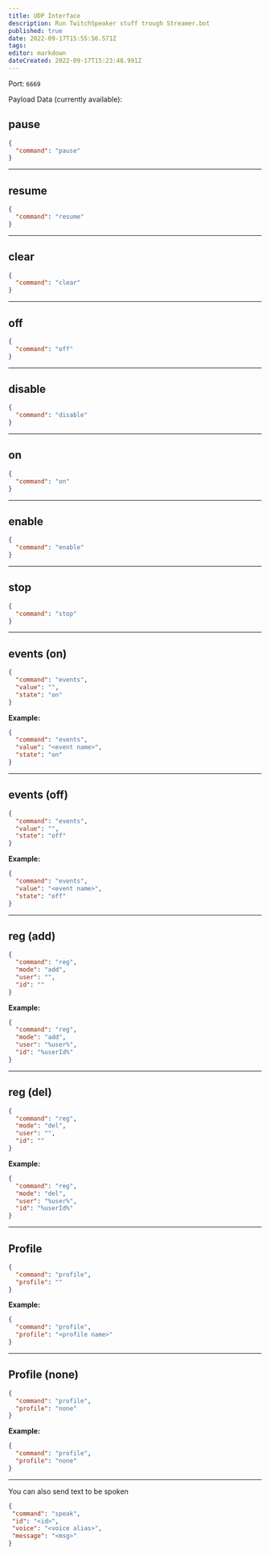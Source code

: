 ```yaml
---
title: UDP Interface
description: Run TwitchSpeaker stuff trough Streamer.bot
published: true
date: 2022-09-17T15:55:56.571Z
tags: 
editor: markdown
dateCreated: 2022-09-17T15:23:48.991Z
---
```


Port: `6669`

Payload Data (currently available):

## pause
```json
{
  "command": "pause"
}
```

***

## resume
```json
{
  "command": "resume"
}
```

***

## clear
```json
{
  "command": "clear"
}
```

***

## off
```json
{
  "command": "off"
}
```

***

## disable
```json
{
  "command": "disable"
}
```

***

## on
```json
{
  "command": "on"
}
```

***

## enable
```json
{
  "command": "enable"
}
```

***

## stop
```json
{
  "command": "stop"
}
```

***

## events (on)
```json
{
  "command": "events",
  "value": "",
  "state": "on"
}
```

**Example:**
```json
{
  "command": "events",
  "value": "<event name>",
  "state": "on"
}
```

***

## events (off)
```json
{
  "command": "events",
  "value": "",
  "state": "off"
}
```

**Example:**
```json
{
  "command": "events",
  "value": "<event name>",
  "state": "off"
}
```

***

## reg (add)
```json
{
  "command": "reg",
  "mode": "add",
  "user": "",
  "id": ""
}
```

**Example:**
```json
{
  "command": "reg",
  "mode": "add",
  "user": "%user%",
  "id": "%userId%"
}
```

***

## reg (del)
```json
{
  "command": "reg",
  "mode": "del",
  "user": "",
  "id": ""
}
```

**Example:**
```json
{
  "command": "reg",
  "mode": "del",
  "user": "%user%",
  "id": "%userId%"
}
```

***

## Profile
```json
{
  "command": "profile",
  "profile": ""
}
```

**Example:**
```json
{
  "command": "profile",
  "profile": "<profile name>"
}
```

***

## Profile (none)
```json
{
  "command": "profile", 
  "profile": "none"
}
```

**Example:**
```json
{
  "command": "profile",
  "profile": "none"
}
```

***

You can also send text to be spoken

 ```json
{
  "command": "speak",
  "id": "<id>",
  "voice": "<voice alias>",
  "message": "<msg>"
}
```